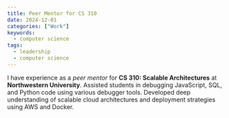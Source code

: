 ```yaml
---
title: Peer Mentor for CS 310
date: 2024-12-01
categories: ["Work"]
keywords:
  - computer science
tags:
  - leadership
  - computer science
---
```


I have experience as a _peer mentor_ for **CS 310: Scalable Architectures** at **Northwestern University**.
Assisted students in debugging JavaScript, SQL, and Python code using various debugger tools. Developed deep understanding of scalable cloud architectures and deployment strategies using AWS and Docker.
